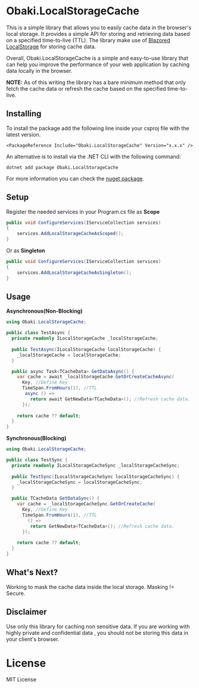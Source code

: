 # Obaki.LocalStorageCache
This is a simple library that allows you to easily cache data in the browser's local storage. It provides a simple API for storing and retrieving data  based on a specified time-to-live (TTL). The library make use of [Blazored LocalStorage](https://github.com/Blazored/LocalStorage) for storing cache data.

Overall, Obaki.LocalStorageCache is a simple and easy-to-use library that can help you improve the performance of your web application by caching data locally in the browser.

**NOTE:** As of this writing the library has a bare minimum method that only fetch the cache data or refresh the cache based on the specified time-to-live.
## Installing

To install the package add the following line inside your csproj file with the latest version.

```
<PackageReference Include="Obaki.LocalStorageCache" Version="x.x.x" />
```

An alternative is to install via the .NET CLI with the following command:

```
dotnet add package Obaki.LocalStorageCache
```

For more information you can check the [nuget package](https://www.nuget.org/packages/Obaki.LocalStorageCache).

## Setup
Register the needed services in your Program.cs file as **Scope**

```c#
public void ConfigureServices(IServiceCollection services)
{
    services.AddLocalStorageCacheAsScoped();
}
``` 

Or as **Singleton**

```c#
public void ConfigureServices(IServiceCollection services)
{
    services.AddLocalStorageCacheAsSingleton();
}
```
## Usage 
**Asynchronous(Non-Blocking)**
```c#
using Obaki.LocalStorageCache;

public class TestAsync {
  private readonly ILocalStorageCache _localStorageCache;
  
  public TestAsync(ILocalStorageCache localStorageCache) {
    _localStorageCache = localStorageCache;
  }

  public async Task<TCacheData> GetDataAsync() {
    var cache = await _localStorageCache.GetOrCreateCacheAsync(
      Key, //Define Key
      TimeSpan.FromHours(1), //TTL
       async () =>
         return await GetNewData<TCacheData>(); //Refresh cache data.
      });
      
    return cache ?? default;
  }
}
```
**Synchronous(Blocking)**
```c#
using Obaki.LocalStorageCache;

public class TestSync {
  private readonly ILocalStorageCacheSync _localStorageCacheSync;
  
  public TestSync(ILocalStorageCacheSync localStorageCacheSync) {
    _localStorageCacheSync = localStorageCacheSync;
  }

  public TCacheData GetDataSync() {
    var cache = _localStorageCacheSync.GetOrCreateCache(
      Key, //Define Key
      TimeSpan.FromHours(1), //TTL
        () =>
         return GetNewData<TCacheData>(); //Refresh cache data.
      });
      
    return cache ?? default;
  }
}
```
## What's Next?
Working to mask the cache data inside the  local storage. Masking != Secure.  
## Disclaimer
Use only this library for caching non sensitive data.
If you are working with highly private and confidential data , you should not be storing this data in your client's browser.
# License
MIT License
